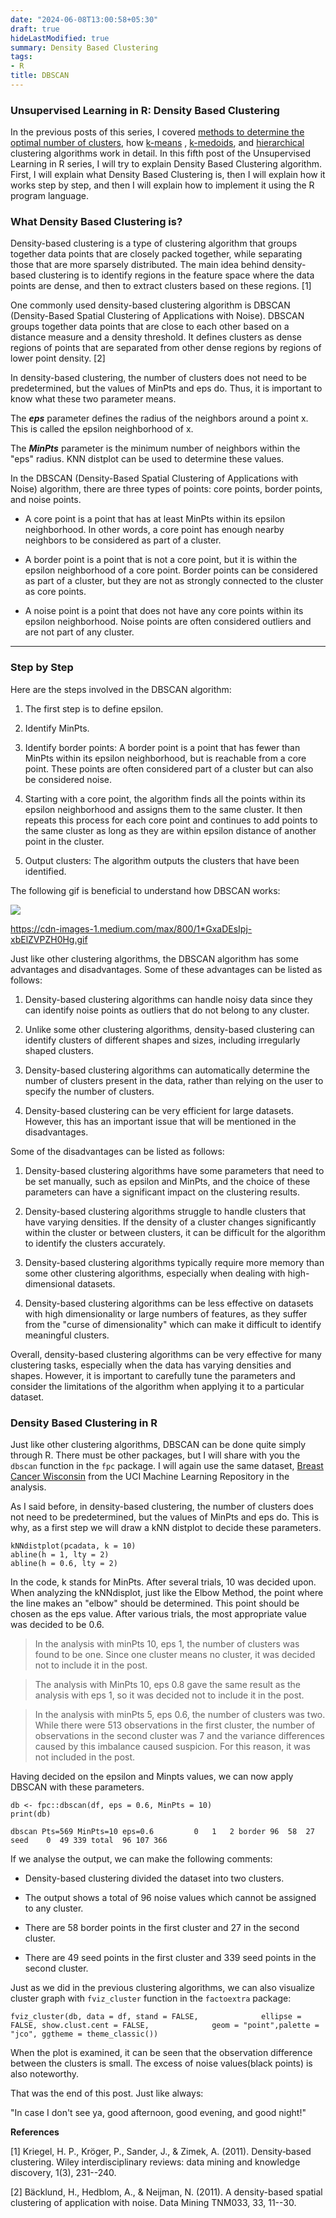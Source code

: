 ```yaml
---
date: "2024-06-08T13:00:58+05:30"
draft: true
hideLastModified: true
summary: Density Based Clustering
tags:
- R
title: DBSCAN
---
```


### Unsupervised Learning in R: Density Based Clustering

In the previous posts of this series, I covered [methods to determine the optimal number of clusters](https://medium.com/@ozturkfemre/unsupervised-learning-determination-of-cluster-number-be8842cdb11), how [k-means](https://medium.com/@ozturkfemre/unsupervised-learning-in-r-k-means-clustering-86df8b29ed27) , [k-medoids](https://medium.com/@ozturkfemre/unsupervised-learning-in-r-k-medoids-clustering-8645a6521e4), and [hierarchical](https://medium.com/@ozturkfemre/unsupervised-learning-in-r-hierarchical-clustering-6e27260a11ff) clustering algorithms work in detail. In this fifth post of the Unsupervised Learning in R series, I will try to explain Density Based Clustering algorithm. First, I will explain what Density Based Clustering is, then I will explain how it works step by step, and then I will explain how to implement it using the R program language.

### What Density Based Clustering is?

Density-based clustering is a type of clustering algorithm that groups together data points that are closely packed together, while separating those that are more sparsely distributed. The main idea behind density-based clustering is to identify regions in the feature space where the data points are dense, and then to extract clusters based on these regions. [1]

One commonly used density-based clustering algorithm is DBSCAN (Density-Based Spatial Clustering of Applications with Noise). DBSCAN groups together data points that are close to each other based on a distance measure and a density threshold. It defines clusters as dense regions of points that are separated from other dense regions by regions of lower point density. [2]

In density-based clustering, the number of clusters does not need to be predetermined, but the values of MinPts and eps do. Thus, it is important to know what these two parameter means.

The ***eps*** parameter defines the radius of the neighbors around a point x. This is called the epsilon neighborhood of x.

The ***MinPts*** parameter is the minimum number of neighbors within the \"eps\" radius. KNN distplot can be used to determine these values.

In the DBSCAN (Density-Based Spatial Clustering of Applications with Noise) algorithm, there are three types of points: core points, border points, and noise points.

-   A core point is a point that has at least MinPts within its epsilon neighborhood. In other words, a core point has enough nearby neighbors to be considered as part of a cluster.

-   A border point is a point that is not a core point, but it is within the epsilon neighborhood of a core point. Border points can be considered as part of a cluster, but they are not as strongly connected to the cluster as core points.

-   A noise point is a point that does not have any core points within its epsilon neighborhood. Noise points are often considered outliers and are not part of any cluster.

------------------------------------------------------------------------

### Step by Step

Here are the steps involved in the DBSCAN algorithm:

1.  The first step is to define epsilon.

2.  Identify MinPts.

3.  Identify border points: A border point is a point that has fewer than MinPts within its epsilon neighborhood, but is reachable from a core point. These points are often considered part of a cluster but can also be considered noise.

4.  Starting with a core point, the algorithm finds all the points within its epsilon neighborhood and assigns them to the same cluster. It then repeats this process for each core point and continues to add points to the same cluster as long as they are within epsilon distance of another point in the cluster.

5.  Output clusters: The algorithm outputs the clusters that have been identified.

The following gif is beneficial to understand how DBSCAN works:

![](https://cdn-images-1.medium.com/max/800/1*GxaDEsIpj-xbElZVPZH0Hg.gif)

<https://cdn-images-1.medium.com/max/800/1*GxaDEsIpj-xbElZVPZH0Hg.gif>

Just like other clustering algorithms, the DBSCAN algorithm has some advantages and disadvantages. Some of these advantages can be listed as follows:

1.  Density-based clustering algorithms can handle noisy data since they can identify noise points as outliers that do not belong to any cluster.

2.  Unlike some other clustering algorithms, density-based clustering can identify clusters of different shapes and sizes, including irregularly shaped clusters.

3.  Density-based clustering algorithms can automatically determine the number of clusters present in the data, rather than relying on the user to specify the number of clusters.

4.  Density-based clustering can be very efficient for large datasets. However, this has an important issue that will be mentioned in the disadvantages.

Some of the disadvantages can be listed as follows:

1.  Density-based clustering algorithms have some parameters that need to be set manually, such as epsilon and MinPts, and the choice of these parameters can have a significant impact on the clustering results.

2.  Density-based clustering algorithms struggle to handle clusters that have varying densities. If the density of a cluster changes significantly within the cluster or between clusters, it can be difficult for the algorithm to identify the clusters accurately.

3.  Density-based clustering algorithms typically require more memory than some other clustering algorithms, especially when dealing with high-dimensional datasets.

4.  Density-based clustering algorithms can be less effective on datasets with high dimensionality or large numbers of features, as they suffer from the \"curse of dimensionality\" which can make it difficult to identify meaningful clusters.

Overall, density-based clustering algorithms can be very effective for many clustering tasks, especially when the data has varying densities and shapes. However, it is important to carefully tune the parameters and consider the limitations of the algorithm when applying it to a particular dataset.

### Density Based Clustering in R

Just like other clustering algorithms, DBSCAN can be done quite simply through R. There must be other packages, but I will share with you the `dbscan` function in the `fpc` package. I will again use the same dataset, [Breast Cancer Wisconsin](https://archive.ics.uci.edu/ml/datasets/breast+cancer+wisconsin+%28diagnostic%29) from the UCI Machine Learning Repository in the analysis.

As I said before, in density-based clustering, the number of clusters does not need to be predetermined, but the values of MinPts and eps do. This is why, as a first step we will draw a kNN distplot to decide these parameters.

```{r}
kNNdistplot(pcadata, k = 10)
abline(h = 1, lty = 2)
abline(h = 0.6, lty = 2)
```

In the code, k stands for MinPts. After several trials, 10 was decided upon. When analyzing the kNNdisplot, just like the Elbow Method, the point where the line makes an \"elbow\" should be determined. This point should be chosen as the eps value. After various trials, the most appropriate value was decided to be 0.6.

> In the analysis with minPts 10, eps 1, the number of clusters was found to be one. Since one cluster means no cluster, it was decided not to include it in the post.

> The analysis with MinPts 10, eps 0.8 gave the same result as the analysis with eps 1, so it was decided not to include it in the post.

> In the analysis with minPts 5, eps 0.6, the number of clusters was two. While there were 513 observations in the first cluster, the number of observations in the second cluster was 7 and the variance differences caused by this imbalance caused suspicion. For this reason, it was not included in the post.

Having decided on the epsilon and Minpts values, we can now apply DBSCAN with these parameters.

```{r}
db <- fpc::dbscan(df, eps = 0.6, MinPts = 10)
print(db)
```

```         
dbscan Pts=569 MinPts=10 eps=0.6         0   1   2 border 96  58  27 seed    0  49 339 total  96 107 366
```

If we analyse the output, we can make the following comments:

-   Density-based clustering divided the dataset into two clusters.

-   The output shows a total of 96 noise values which cannot be assigned to any cluster.

-   There are 58 border points in the first cluster and 27 in the second cluster.

-   There are 49 seed points in the first cluster and 339 seed points in the second cluster.

Just as we did in the previous clustering algorithms, we can also visualize cluster graph with `fviz_cluster` function in the `factoextra` package:

```         
fviz_cluster(db, data = df, stand = FALSE,              ellipse = FALSE, show.clust.cent = FALSE,              geom = "point",palette = "jco", ggtheme = theme_classic())
```

When the plot is examined, it can be seen that the observation difference between the clusters is small. The excess of noise values(black points) is also noteworthy.

That was the end of this post. Just like always:

\"In case I don\'t see ya, good afternoon, good evening, and good night!\"

**References**

[1] Kriegel, H. P., Kröger, P., Sander, J., & Zimek, A. (2011). Density‐based clustering. Wiley interdisciplinary reviews: data mining and knowledge discovery, 1(3), 231--240.

[2] Bäcklund, H., Hedblom, A., & Neijman, N. (2011). A density-based spatial clustering of application with noise. Data Mining TNM033, 33, 11--30.
